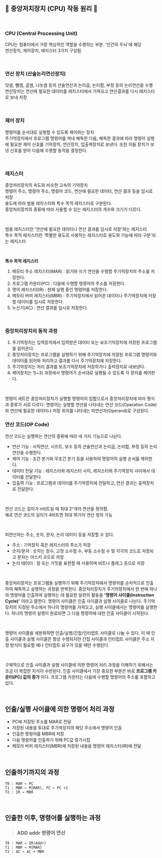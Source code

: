 ##  📃   중앙저치장치 (CPU) 작동 원리  📃 

<br>

### CPU (Central Processing Unit)   

CPU는 컴퓨터에서 가장 핵심적인 역할을 수행하는 부분. '인간의 두뇌'에 해당   
연산장치, 제어장치, 레지스터 3가지 구성됨      

<br>

### 연산 장치 (산술논리연산장치)
덧셈, 뺄셈, 곱셈, 나눗셈 등의 산술연산과 논리곱, 논리합, 부정 등의 논리연산을 수행     
연산장치는 연산에 필요한 데이터를 레지스터에서 가져오고 연산결과를 다시 레지스터로 보내 저장    

<br>

### 제어 장치
명령어를 순서대로 실행할 수 있도록 제어하는 장치    
주기억장치에서 프로그램 명령어를 꺼내 해독한 다음, 해독한 결과에 따라 명령어 실행에 필요한 제어 신호를 기억장치, 연산장치, 입출력장치로 보낸다. 또한 이들 장치가 보낸 신호를 받아 다음에 수행할 동작을 결정한다.    

<br>

### 레지스터
중앙처리장치의 속도와 비슷한 고속의 기억장치        
명령어 주소, 명령어 주소, 명령어 코드, 연산에 필요한 데이터, 연산 결과 등을 임시로 저장     
용도에 따라 범용 레지스터와 특수 목적 레지스터로 구분된다.      
중앙처리장치의 종류에 따라 사용할 수 있는 레지스터의 개수와 크기가 다르다.      

<br>

범용 레지스터란 '연산에 필요한 데이터나 연산 결과를 임시로 저장'하는 레지스터       
특수 목적 레지스터란 '특별한 용도로 사용하는 레지스터로 용도와 기능에 따라 구분'되는 레지스터       

<br>

**특수 목적 레지스터**
1) 메모리 주소 레지스터(MAR) : 읽기와 쓰기 연산을 수행할 주기억장치의 주소를 저장한다.      
2) 프로그램 카운터(PC) : 다음에 수행할 명령어의 주소를 저장한다.        
3) 명어 레지스터(IR) : 현재 실행 중인 명령어를 저장한다.    
4) 메모리 버퍼 레지스터(MBR) : 주기억장치에서 읽어온 데이터나 주기억장치에 저장할 데이터를 임시로 저장한다.     
5) 누산기(AC) : 연산 결과를 임시로 저장한다.    

<br>

### 중앙처리장치의 동작 과정

1) 주기억정치는 입력장치에서 입력받은 데이터 또는 보조기억장치에 저장된 프로그램을 읽어온다.    
2) 중앙처리장치는 프로그램을 실행하기 위해 주기억장치에 저장된 프로그램 명령어와 데이터를 읽어와 처리하고 결과를 다시 주기억장치에 저장한다.    
3) 주기억장치는 처리 결과를 보조기억장치에 저장하거나 출력장치로 내보낸다.    
4) 제어장치는 1)~3) 과정에서 명령어가 순서대로 실행될 수 있도록 각 장치를 제어한다.   

<br>

명령어 세트란 중앙처리장치가 실행할 명령어의 집합으로서 중앙처리장치에 따라 형식과 종류가 서로 다르다. 명령어는 실행할 연산을 나타내는 연산 코드(Operation Code)와 연산에 필요한 데이터나 저장 위치를 나타내는 피연산자(Operand)로 구성된다.    

### 연산 코드(OP Code)
연산 코드는 실행하는 연산의 종류에 따라 네 가지 기능으로 나뉜다.    
- 연산 기능 : 사칙연산, 시프트, 보수 등의 산술연산과 논리곱, 논리합, 부정 등의 논리연산을 수행한다.     
- 제어 기능 : 조건 분기와 무조건 분기 등을 사용하여 명령어의 실행 순서를 제어한다.      
- 데이터 전달 기능 : 레지스터와 레지스터 사이, 레지스터와 주기억장치 사이에서 데이터를 전달한다.    
- 입출력 기능 : 프로그램과 데이터를 주기억장치에 전달하고, 연산 결과는 출력장치로 전달한다.         

<br>

연산 코드는 길이가 n비트일 때 최대 2ⁿ개의 연산을 정의함.    
예로 연산 코드의 길이가 4비트면 최대 16가지 연산 정의 가능  

<br>

피연산자는 주소, 숫자, 문자, 논리 데이터 등을 저장할 수 있다.       

- 주소 : 기억장치 혹은 레지스터의 주소가 저장   
- 숫자/문자 : 숫자는 정수, 고정 소수점 수, 부동 소수점 수 및 각각의 코드로 저장되고 문자는 아스키 코드로 저장           
- 논리 데이터 : 참 또는 거짓을 표현할 때 사용하며 비트나 플래그 등으로 저장     

<br>

중앙처리장치는 프로그램을 실행하기 위해 주기억장치에서 명령어를 순차적으로 인출하여 해독하고 실행하는 과정을 반복한다. 중앙처리장치가 주기억장치에서 한 번에 하나의 명령어를 인출하여 실행하는 데 필요한 일련의 활동을 **'명령어 사이클(Instruction Cycle)'** 이라고 말한다. 명령어 사이클은 인출 사이클과 실행 사이클로 나뉜다. 주기억장치의 지정된 주소에서 하나의 명령어를 가져오고, 실행 사이클에서는 명령어를 실행한다. 하나의 명령어 실행이 완료되면 그 다음 명령어에 대한 인출 사이클이 시작된다.    

<br>

명령어 사이클을 세분화하면 인출/실행/간접/인터럽트 사이클로 나눌 수 있다. 이 때 인출 사이클과 실행 사이클은 항상 수행되지만 간접 사이클과 인터럽트 사이클은 주소 지정 방식이 필요할 때나 인터럽트 요구가 있을 때만 수행된다.     

<br>

구체적으로 인출 사이클과 실행 사이클에 의한 명령어 처리 과정을 이해하기 위해서는 조금 더 복잡한 지식이 수반된다. 인출 사이클에서 가장 중요한 부분은 바로 **프로그램 카운터(PC)
값의 증가** 이다. 프로그램 카운터는 다음에 수행할 명령어의 주소를 포함하고 있다. 

<br>

## 인출/실행 사이클에 의한 명령어 처리 과정

- PC에 저장된 주소를 MAR로 전달
- 저장된 내용을 토대로 주기억장치의 해당 주소에서 명령어 인출
- 인출한 명령어를 MBR에 저장
- 다음 명령어를 인출하기 위해 PC값 증가시킴
- 메모리 버퍼 레지스터(MBR)에 저장된 내용을 명령어 레지스터(IR)에 전달

<br>

## 인출하기까지의 과정
```
T0 : MAR ← PC
T1 : MBR ← M[MAR], PC ← PC +1
T2 : IR ← MBR
```

<br>

## 인출한 이후, 명령어를 실행하는 과정
> ### ADD addr 명령어 연산
```
T0 : MAR ← IR(Addr)
T1 : MBR ← M[MAR]
T2 : AC ← AC + MBR
```